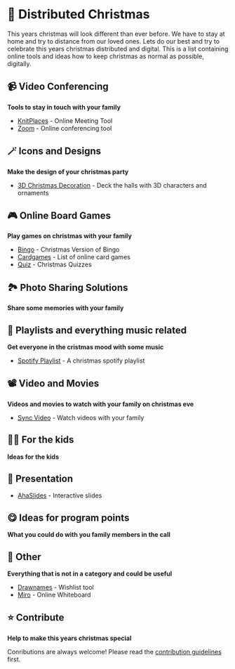 # 🎄 Distributed Christmas

This years christmas will look different than ever before. We have to stay at home and try to distance from our loved ones. Lets do our best and try to celebrate this years christmas distributed and digital. This is a list containing online tools and ideas how to keep christmas as normal as possible, digitally.

## 📹 Video Conferencing

**Tools to stay in touch with your family**

- [KnitPlaces](https://knitplaces.com/) - Online Meeting Tool
- [Zoom](https://zoom.us/) - Online conferencing tool

## 🪄 Icons and Designs

**Make the design of your christmas party**

- [3D Christmas Decoration](https://icons8.com/l/christmas-3d/?ref=producthunt) - Deck the halls with 3D characters and ornaments

## 🎮 Online Board Games

**Play games on christmas with your family**

- [Bingo](https://teambuilding.com/blog/online-team-building-bingo) - Christmas Version of Bingo
- [Cardgames](https://www.arkadium.com/free-online-games/card/) - List of online card games
- [Quiz](https://ahaslides.com/blog/40-question-premade-family-christmas-quiz-free-download/?source=blog&medium=button&campaign=landing_site&content=10-free-virtual-christmas-party-ideas-tools-templates) - Christmas Quizzes

## 🏞 Photo Sharing Solutions

**Share some memories with your family**

## 🎵 Playlists and everything music related

**Get everyone in the cristmas mood with some music**

- [Spotify Playlist](https://open.spotify.com/playlist/2Cg3Z2zP4NnGlFxoaXtN0Z) - A christmas spotify playlist

## 📽 Video and Movies

**Videos and movies to watch with your family on christmas eve**

- [Sync Video](https://www.sync-video.com/) - Watch videos with your family

## 👶🏻 For the kids

**Ideas for the kids**

## 💬 Presentation

- [AhaSlides](https://ahaslides.com/) - Interactive slides

## 😋 Ideas for program points

**What you could do with you family members in the call**

## 🛑 Other

**Everything that is not in a category and could be useful**

- [Drawnames](https://www.drawnames.de/) - Wishlist tool
- [Miro](https://miro.com/) - Online Whiteboard

## ⭐️ Contribute

**Help to make this years christmas special**

Conributions are always welcome! Please read the [contribution guidelines](contributing.md) first.
